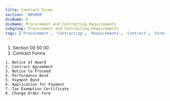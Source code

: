 ```yaml
---
title: Contract Forms
section: '005000'
divNumb: 0
divName: Procurement and Contracting Requirements
subgroup: Procurement and Contracting Requirements
tags: ['Procurement', 'Contracting', 'Requirements', 'Contract', 'Forms']
---
```


   1. Section 00 50 00
   1. Contract Forms

	1. Notice of Award
	2. Contract Agreement
	3. Notice to Proceed
	4. Performance Bond
	5. Payment Bond
	6. Application for Payment
	7. Tax Exemption Certificate
	8. Change Order Form

